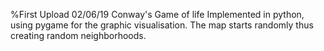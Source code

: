 %First Upload 02/06/19
  Conway's Game of life
  Implemented in python, using pygame for the graphic visualisation.
  The map starts randomly thus creating random neighborhoods.

